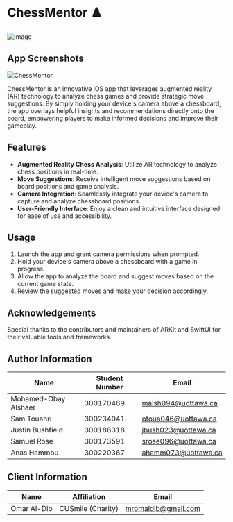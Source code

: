 # ChessMentor ♟️ 
![image](https://github.com/user-attachments/assets/ec302138-d878-473d-9202-657dafdebc3a)

## App Screenshots
![ChessMentor](https://github.com/user-attachments/assets/e64fe36d-d301-4806-a89b-78dc3ffe68b4)


ChessMentor is an innovative iOS app that leverages augmented reality (AR) technology to analyze chess games and provide strategic move suggestions. By simply holding your device's camera above a chessboard, the app overlays helpful insights and recommendations directly onto the board, empowering players to make informed decisions and improve their gameplay.

## Features

- **Augmented Reality Chess Analysis**: Utilize AR technology to analyze chess positions in real-time.
- **Move Suggestions**: Receive intelligent move suggestions based on board positions and game analysis.
- **Camera Integration**: Seamlessly integrate your device's camera to capture and analyze chessboard positions.
- **User-Friendly Interface**: Enjoy a clean and intuitive interface designed for ease of use and accessibility.

## Usage

1. Launch the app and grant camera permissions when prompted.
2. Hold your device's camera above a chessboard with a game in progress.
3. Allow the app to analyze the board and suggest moves based on the current game state.
4. Review the suggested moves and make your decision accordingly.

## Acknowledgements

Special thanks to the contributors and maintainers of ARKit and SwiftUI for their valuable tools and frameworks.


## Author Information

| Name                | Student Number | Email                  |
|---------------------|----------------|------------------------|
| Mohamed-Obay Alshaer | 300170489      | malsh094@uottawa.ca    |
| Sam Touahri         | 300234041      | otoua046@uottawa.ca    |
| Justin Bushfield    | 300188318        | jbush023@uottawa.ca   |
| Samuel Rose          | 300173591              |srose096@uottawa.ca   |
| Anas Hammou          | 300220367      | ahamm073@uottawa.ca     |

## Client Information 

| Name                | Affiliation    | Email                  |
|---------------------|----------------|------------------------|
|Omar Al-Dib          | CUSmile (Charity) | mromaldib@gmail.com    |

